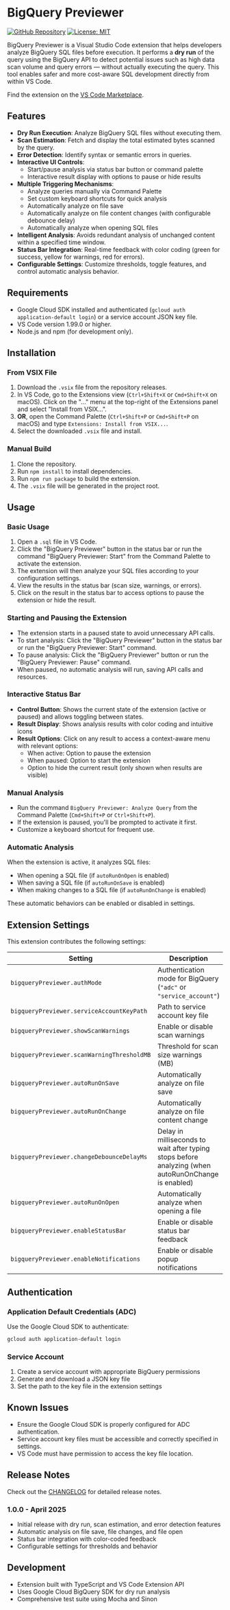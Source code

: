 # BigQuery Previewer

[![GitHub Repository](https://img.shields.io/badge/GitHub-Repository-blue?logo=github)](https://github.com/ashababnoor/bigquery-previewer)
[![License: MIT](https://img.shields.io/badge/License-MIT-yellow.svg)](https://opensource.org/licenses/MIT)

BigQuery Previewer is a Visual Studio Code extension that helps developers analyze BigQuery SQL files before execution. It performs a **dry run** of the query using the BigQuery API to detect potential issues such as high data scan volume and query errors — without actually executing the query. This tool enables safer and more cost-aware SQL development directly from within VS Code.

Find the extension on the [VS Code Marketplace](https://marketplace.visualstudio.com/items?itemName=shabab.bigquery-previewer).

## Features

- **Dry Run Execution**: Analyze BigQuery SQL files without executing them.
- **Scan Estimation**: Fetch and display the total estimated bytes scanned by the query.
- **Error Detection**: Identify syntax or semantic errors in queries.
- **Interactive UI Controls**:
  - Start/pause analysis via status bar button or command palette
  - Interactive result display with options to pause or hide results
- **Multiple Triggering Mechanisms**:
  - Analyze queries manually via Command Palette
  - Set custom keyboard shortcuts for quick analysis
  - Automatically analyze on file save
  - Automatically analyze on file content changes (with configurable debounce delay)
  - Automatically analyze when opening SQL files
- **Intelligent Analysis**: Avoids redundant analysis of unchanged content within a specified time window.
- **Status Bar Integration**: Real-time feedback with color coding (green for success, yellow for warnings, red for errors).
- **Configurable Settings**: Customize thresholds, toggle features, and control automatic analysis behavior.

## Requirements

- Google Cloud SDK installed and authenticated (`gcloud auth application-default login`) or a service account JSON key file.
- VS Code version 1.99.0 or higher.
- Node.js and npm (for development only).

## Installation

### From VSIX File
1. Download the `.vsix` file from the repository releases.
2. In VS Code, go to the Extensions view (`Ctrl+Shift+X` or `Cmd+Shift+X` on macOS). Click on the "..." menu at the top-right of the Extensions panel and select "Install from VSIX...".
3. **OR**, open the Command Palette (`Ctrl+Shift+P` or `Cmd+Shift+P` on macOS) and type `Extensions: Install from VSIX...`.
4. Select the downloaded `.vsix` file and install.

### Manual Build
1. Clone the repository.
2. Run `npm install` to install dependencies.
3. Run `npm run package` to build the extension.
4. The `.vsix` file will be generated in the project root.

## Usage

### Basic Usage
1. Open a `.sql` file in VS Code.
2. Click the "BigQuery Previewer" button in the status bar or run the command "BigQuery Previewer: Start" from the Command Palette to activate the extension.
3. The extension will then analyze your SQL files according to your configuration settings.
4. View the results in the status bar (scan size, warnings, or errors).
5. Click on the result in the status bar to access options to pause the extension or hide the result.

### Starting and Pausing the Extension
- The extension starts in a paused state to avoid unnecessary API calls.
- To start analysis: Click the "BigQuery Previewer" button in the status bar or run the "BigQuery Previewer: Start" command.
- To pause analysis: Click the "BigQuery Previewer" button or run the "BigQuery Previewer: Pause" command.
- When paused, no automatic analysis will run, saving API calls and resources.

### Interactive Status Bar
- **Control Button**: Shows the current state of the extension (active or paused) and allows toggling between states.
- **Result Display**: Shows analysis results with color coding and intuitive icons
- **Result Options**: Click on any result to access a context-aware menu with relevant options:
  - When active: Option to pause the extension
  - When paused: Option to start the extension
  - Option to hide the current result (only shown when results are visible)

### Manual Analysis
- Run the command `BigQuery Previewer: Analyze Query` from the Command Palette (`Cmd+Shift+P` or `Ctrl+Shift+P`).
- If the extension is paused, you'll be prompted to activate it first.
- Customize a keyboard shortcut for frequent use.

### Automatic Analysis
When the extension is active, it analyzes SQL files:
- When opening a SQL file (if `autoRunOnOpen` is enabled)
- When saving a SQL file (if `autoRunOnSave` is enabled)
- When making changes to a SQL file (if `autoRunOnChange` is enabled)

These automatic behaviors can be enabled or disabled in settings.

## Extension Settings

This extension contributes the following settings:

| Setting | Description | Default |
|---------|-------------|---------|
| `bigqueryPreviewer.authMode` | Authentication mode for BigQuery (`"adc"` or `"service_account"`) | `"adc"` |
| `bigqueryPreviewer.serviceAccountKeyPath` | Path to service account key file | `""` |
| `bigqueryPreviewer.showScanWarnings` | Enable or disable scan warnings | `true` |
| `bigqueryPreviewer.scanWarningThresholdMB` | Threshold for scan size warnings (MB) | `100` |
| `bigqueryPreviewer.autoRunOnSave` | Automatically analyze on file save | `true` |
| `bigqueryPreviewer.autoRunOnChange` | Automatically analyze on file content change | `true` |
| `bigqueryPreviewer.changeDebounceDelayMs` | Delay in milliseconds to wait after typing stops before analyzing (when autoRunOnChange is enabled) | `1500` |
| `bigqueryPreviewer.autoRunOnOpen` | Automatically analyze when opening a file | `true` |
| `bigqueryPreviewer.enableStatusBar` | Enable or disable status bar feedback | `true` |
| `bigqueryPreviewer.enableNotifications` | Enable or disable popup notifications | `false` |

## Authentication

### Application Default Credentials (ADC)
Use the Google Cloud SDK to authenticate:
```bash
gcloud auth application-default login
```

### Service Account
1. Create a service account with appropriate BigQuery permissions
2. Generate and download a JSON key file
3. Set the path to the key file in the extension settings

## Known Issues

- Ensure the Google Cloud SDK is properly configured for ADC authentication.
- Service account key files must be accessible and correctly specified in settings.
- VS Code must have permission to access the key file location.

## Release Notes

Check out the [CHANGELOG](CHANGELOG.md) for detailed release notes.

### 1.0.0 - April 2025

- Initial release with dry run, scan estimation, and error detection features
- Automatic analysis on file save, file changes, and file open
- Status bar integration with color-coded feedback
- Configurable settings for thresholds and behavior

## Development

- Extension built with TypeScript and VS Code Extension API
- Uses Google Cloud BigQuery SDK for dry run analysis
- Comprehensive test suite using Mocha and Sinon

